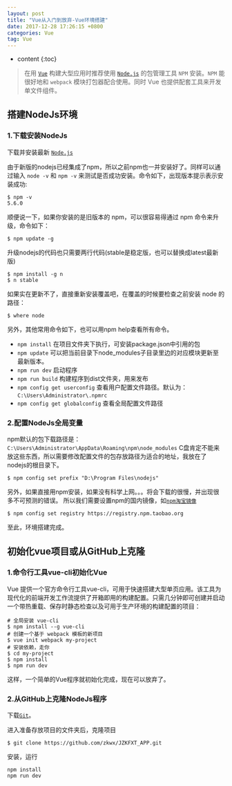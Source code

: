 ```yaml
---
layout: post
title: "Vue从入门到放弃-Vue环境搭建"
date: 2017-12-28 17:26:15 +0800 
categories: Vue
tag: Vue
---
```

* content
{:toc}

> 在用 [`Vue`](https://cn.vuejs.org/) 构建大型应用时推荐使用 [`Node.js`](https://nodejs.org/) 的包管理工具 `NPM` 安装。`NPM` 能很好地和 `webpack` 模块打包器配合使用。同时 Vue 也提供配套工具来开发单文件组件。

## 搭建NodeJs环境 ##

### 1.下载安装NodeJs ###

下载并安装最新 [`Node.js`](https://nodejs.org/)

由于新版的nodejs已经集成了npm，所以之前npm也一并安装好了。同样可以通过输入 `node -v` 和 `npm -v` 来测试是否成功安装。命令如下，出现版本提示表示安装成功:
```
$ npm -v
5.6.0
```

顺便说一下，如果你安装的是旧版本的 npm，可以很容易得通过 npm 命令来升级，命令如下：
```
$ npm update -g
```

升级nodejs的代码也只需要两行代码(stable是稳定版，也可以替换成latest最新版)

```
$ npm install -g n
$ n stable
```

如果实在更新不了，直接重新安装覆盖吧，在覆盖的时候要检查之前安装 node 的路径：
```
$ where node
```

另外，其他常用命令如下，也可以用npm help查看所有命令。
* `npm install` 在项目文件夹下执行，可安装package.json中引用的包
* `npm update` <package> 可以把当前目录下node_modules子目录里边的对应模块更新至最新版本。
* `npm run dev` 启动程序
* `npm run build` 构建程序到dist文件夹，用来发布
* `npm config get userconfig` 查看用户配置文件路径。默认为：`C:\Users\Administrator\.npmrc`
* `npm config get globalconfig` 查看全局配置文件路径

### 2.配置NodeJs全局变量 ###

npm默认的包下载路径是：`C:\Users\Administrator\AppData\Roaming\npm\node_modules`
C盘肯定不能来放这些东西，所以需要修改配置文件的包存放路径为适合的地址，我放在了nodejs的根目录下。
```
$ npm config set prefix "D:\Program Files\nodejs"
```

另外，如果直接用npm安装，如果没有科学上网。。。将会下载的很慢，并出现很多不可预测的错误。
所以我们需要设置npm的国内镜像，如[`npm淘宝镜像`](http://npm.taobao.org/)
```
$ npm config set registry https://registry.npm.taobao.org
```

至此，环境搭建完成。

## 初始化vue项目或从GitHub上克隆 ##
### 1.命令行工具vue-cli初始化Vue ###
Vue 提供一个官方命令行工具vue-cli，可用于快速搭建大型单页应用。该工具为现代化的前端开发工作流提供了开箱即用的构建配置。只需几分钟即可创建并启动一个带热重载、保存时静态检查以及可用于生产环境的构建配置的项目：
```
# 全局安装 vue-cli
$ npm install --g vue-cli
# 创建一个基于 webpack 模板的新项目
$ vue init webpack my-project
# 安装依赖，走你
$ cd my-project
$ npm install
$ npm run dev
```

这样，一个简单的Vue程序就初始化完成，现在可以放弃了。

### 2.从GitHub上克隆NodeJs程序 ###
下载[`Git`](https://git-scm.com/)。

进入准备存放项目的文件夹后，克隆项目
```
$ git clone https://github.com/zkwx/JZKFXT_APP.git
```
安装，运行
```
npm install
npm run dev
```
